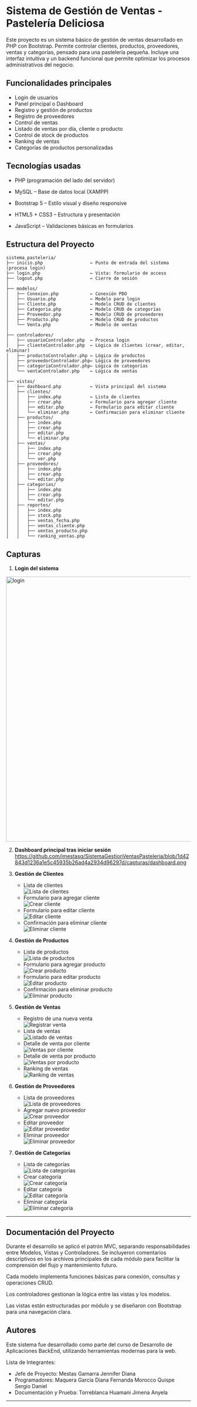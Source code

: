 # Sistema de Gestión de Ventas - Pastelería Deliciosa
                
Este proyecto es un sistema básico de gestión de ventas desarrollado en PHP con Bootstrap. Permite controlar clientes, productos, proveedores, ventas y categorías, pensado para una pastelería pequeña.
Incluye una interfaz intuitiva y un backend funcional que permite optimizar los procesos administrativos del negocio.

## Funcionalidades principales

- Login de usuarios
- Panel principal o Dashboard
- Registro y gestión de productos
- Registro de proveedores
- Control de ventas
- Listado de ventas por día, cliente o producto
- Control de stock de productos
- Ranking de ventas
- Categorías de productos personalizadas

## Tecnologías usadas

- PHP (programación del lado del servidor)

- MySQL – Base de datos local (XAMPP)

- Bootstrap 5 – Estilo visual y diseño responsive

- HTML5 + CSS3 – Estructura y presentación

- JavaScript – Validaciones básicas en formularios
  
## Estructura del Proyecto

```text
sistema_pasteleria/
├── inicio.php                  ← Punto de entrada del sistema (procesa login)
├── login.php                   ← Vista: formulario de acceso
├── logout.php                  ← Cierre de sesión
│
├── modelos/
│   ├── Conexion.php            ← Conexión PDO
│   ├── Usuario.php             ← Modelo para login
│   ├── Cliente.php             ← Modelo CRUD de clientes
│   ├── Categoria.php           ← Modelo CRUD de categorías
│   ├── Proveedor.php           ← Modelo CRUD de proveedores
│   ├── Producto.php            ← Modelo CRUD de productos
│   └── Venta.php               ← Modelo de ventas
│
├── controladores/
│   ├── usuarioControlador.php  ← Procesa login
│   ├── clienteControlador.php  ← Lógica de clientes (crear, editar, eliminar)
│   ├── productoControlador.php ← Lógica de productos
│   ├── proveedorControlador.php← Lógica de proveedores
│   ├── categoriaControlador.php← Lógica de categorías
│   └── ventaControlador.php    ← Lógica de ventas
│
├── vistas/
│   ├── dashboard.php           ← Vista principal del sistema
│   ├── clientes/
│   │   ├── index.php           ← Lista de clientes
│   │   ├── crear.php           ← Formulario para agregar cliente
│   │   ├── editar.php          ← Formulario para editar cliente
│   │   └── eliminar.php        ← Confirmación para eliminar cliente
│   ├── productos/
│   │   ├── index.php
│   │   ├── crear.php
│   │   ├── editar.php
│   │   └── eliminar.php
│   ├── ventas/
│   │   ├── index.php
│   │   ├── crear.php
│   │   └── ver.php
│   ├── proveedores/
│   │   ├── index.php
│   │   ├── crear.php
│   │   └── editar.php
│   ├── categorias/
│   │   ├── index.php
│   │   ├── crear.php
│   │   └── editar.php
│   ├── reportes/
│   │   ├── index.php
│   │   ├── stock.php
│   │   ├── ventas_fecha.php
│   │   ├── ventas_cliente.php
│   │   ├── ventas_producto.php
│   │   └── ranking_ventas.php
``` 


## Capturas

1. **Login del sistema**
  <img width="1366" height="720" alt="login" src="https://github.com/user-attachments/assets/23b9f4ad-a22e-446f-a215-b245e04c0a8a" />



2. **Dashboard principal tras iniciar sesión**
https://github.com/jmestasg/SistemaGestionVentasPasteleria/blob/1d42843d1236a1e5c45935b26ad4a2934d96297d/capturas/dashboard.png

3. **Gestión de Clientes**
   - Lista de clientes  
     ![Lista de clientes](./capturas/clientes_index.png)
   - Formulario para agregar cliente  
     ![Crear cliente](./capturas/clientes_crear.png)
   - Formulario para editar cliente  
     ![Editar cliente](./capturas/clientes_editar.png)
   - Confirmación para eliminar cliente  
     ![Eliminar cliente](./capturas/clientes_eliminar.png)

4. **Gestión de Productos**
   - Lista de productos  
     ![Lista de productos](./capturas/productos_index.png)
   - Formulario para agregar producto  
     ![Crear producto](./capturas/productos_crear.png)
   - Formulario para editar producto  
     ![Editar producto](./capturas/productos_editar.png)
   - Confirmación para eliminar producto  
     ![Eliminar producto](./capturas/productos_eliminar.png)

5. **Gestión de Ventas**
   - Registro de una nueva venta  
     ![Registrar venta](./capturas/ventas_registrar.png)
   - Lista de ventas  
     ![Listado de ventas](./capturas/ventas_listado.png)
   - Detalle de venta por cliente  
     ![Ventas por cliente](./capturas/ventas_cliente.png)
   - Detalle de venta por producto  
     ![Ventas por producto](./capturas/ventas_producto.png)
   - Ranking de ventas  
     ![Ranking de ventas](capturas/ventas_ranking.png)

6. **Gestión de Proveedores**
   - Lista de proveedores  
     ![Lista de proveedores](./capturas/proveedores_index.png)
   - Agregar nuevo proveedor  
     ![Crear proveedor](./capturas/proveedores_crear.png)
   - Editar proveedor  
     ![Editar proveedor](./capturas/proveedores_editar.png)
   - Eliminar proveedor  
     ![Eliminar proveedor](./capturas/proveedores_eliminar.png)

7. **Gestión de Categorías**
   - Lista de categorías  
     ![Lista de categorías](./capturas/categorias_index.png)
   - Crear categoría  
     ![Crear categoría](./capturas/categorias_crear.png)
   - Editar categoría  
     ![Editar categoría](./capturas/categorias_editar.png)
   - Eliminar categoría  
     ![Eliminar categoría](./capturas/categorias_eliminar.png)


---
## Documentación del Proyecto
Durante el desarrollo se aplicó el patrón MVC, separando responsabilidades entre Modelos, Vistas y Controladores. Se incluyeron comentarios descriptivos en los archivos principales de cada módulo para facilitar la comprensión del flujo y mantenimiento futuro.

Cada modelo implementa funciones básicas para conexión, consultas y operaciones CRUD.

Los controladores gestionan la lógica entre las vistas y los modelos.

Las vistas están estructuradas por módulo y se diseñaron con Bootstrap para una navegación clara.

## Autores

Este sistema fue desarrollado como parte del curso de Desarrollo de Aplicaciones BackEnd, utilizando herramientas modernas para la web.

Lista de Integrantes:
- Jefe de Proyecto:
 Mestas Gamarra Jennifer Diana
- Programadores:
 Maquera García Diana Fernanda
 Morocco Quispe Sergio Daniel 
- Documentación y Prueba:
 Torreblanca Huamani Jimena Anyela

---

